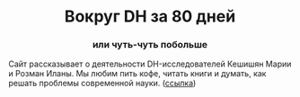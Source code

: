 <h1 align="center"> Вокруг DH за 80 дней</a></h1>
<h3 align="center"> или чуть-чуть побольше</h3>

Сайт рассказывает о деятельности DH-исследователей Кешишян Марии и Розман Иланы. Мы любим пить кофе, читать книги и думать, как решать проблемы современной науки.
([ссылка](static/images/lana.jpg))
